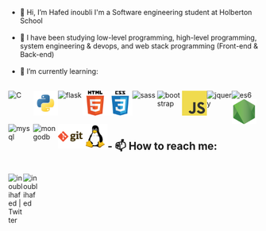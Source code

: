 - 👋 Hi, I’m Hafed inoubli I'm a Software engineering student at Holberton School<br><br>
- 👀 I have been studying low-level programming, high-level programming, system engineering & devops, and web stack programming (Front-end & Back-end)<br><br>
- 🌱 I’m currently learning: <br><br>
 <a href="https://github.com/inoublii/holbertonschool-low_level_programming">
  <img align="left" alt="C" width="50px" src="https://cdn.iconscout.com/icon/free/png-512/c-programming-569564.png" />
</a>

<a href="https://github.com/inoublii/holbertonschool-higher_level_programming">
  <img align="left" alt="Python" width="50px" src="https://raw.githubusercontent.com/github/explore/80688e429a7d4ef2fca1e82350fe8e3517d3494d/topics/python/python.png" />
</a>
<a href="https://github.com/inoublii/AirBnB_clone_v4/blob/master/api/v1/app.py">
  <img align="left" alt="flask" width="50px" height="50px" src="https://upload.wikimedia.org/wikipedia/commons/thumb/3/3c/Flask_logo.svg/1200px-Flask_logo.svg.png" />
</a>
<a href="https://github.com/inoublii/holberton-headphones">
  <img align="left" alt="html" width="50px" src="https://raw.githubusercontent.com/github/explore/80688e429a7d4ef2fca1e82350fe8e3517d3494d/topics/html/html.png" />
</a>
<a href="https://github.com/inoublii/holberton-headphones">
  <img align="left" alt="css" width="50px" src="https://raw.githubusercontent.com/github/explore/80688e429a7d4ef2fca1e82350fe8e3517d3494d/topics/css/css.png" />
</a>
<a href="https://github.com/inoublii/holbertonschool-web_front_end">
  <img align="left" alt="sass" width="50px" src="https://cdn.iconscout.com/icon/free/png-512/sass-226054.png" />
</a>
<a href="https://github.com/inoublii/holbertonschool-web_front_end">
  <img align="left" alt="bootstrap" width="50px" height="50px" src="https://obscureproblemsandgotchas.com/wp-content/uploads/2018/06/bootstrap-stack-e1530246058846.png" />
</a>
<a href="https://github.com/inoublii/holbertonschool-web_back_end">
  <img align="left" alt="JS" width="50px" src="https://raw.githubusercontent.com/github/explore/80688e429a7d4ef2fca1e82350fe8e3517d3494d/topics/javascript/javascript.png" />
</a>
<a href="https://github.com/inoublii/holberton-smiling-school-javascript/blob/master/xml-scripts.js">
  <img align="left" alt="jquery" width="50px" src="https://generic-ui.com/assets/images/platform-logos/jquery.logo.jpg" />
</a>
<a href="https://github.com/inoublii/holbertonschool-web_back_end">
  <img align="left" alt="es6" width="50px" src="https://codus.acyclique.com/wp-content/uploads/2017/11/ES6-JS.png" />
</a>
<a href="https://github.com/inoublii/holbertonschool-web_back_end/tree/master/0x12-Node_JS_basic">
  <img align="left" alt="nodejs" width="50px" src="https://raw.githubusercontent.com/github/explore/80688e429a7d4ef2fca1e82350fe8e3517d3494d/topics/nodejs/nodejs.png" />
</a>
<a href="https://github.com/inoublii/holbertonschool-web_back_end/tree/master/0x0C-MySQL_Advanced">
  <img align="left" alt="mysql" width="50px" height="50px" src="https://kinsta.com/fr/wp-content/uploads/sites/4/2019/04/logo-mysql-1.svg" />
</a>
<a href="https://github.com/inoublii/holbertonschool-web_back_end/tree/master/0x0D-NoSQL">
  <img align="left" alt="mongodb" width="50px" height="50px" src="https://www.codeline.fr/wp-content/uploads/2018/03/mongo-db-design.png" />
</a>
<a href="https://github.com/inoublii/holbertonschool-zero_day">
  <img align="left" alt="git" width="50px" height="50px" src="https://raw.githubusercontent.com/github/explore/80688e429a7d4ef2fca1e82350fe8e3517d3494d/topics/git/git.png" />
</a>
<a href="https://github.com/inoublii/holberton-system_engineering-devops">
  <img align="left" alt="linux" width="50px" src="https://raw.githubusercontent.com/github/explore/80688e429a7d4ef2fca1e82350fe8e3517d3494d/topics/linux/linux.png" />
</a><br><br><br><br>
<h2>- 📫 How to reach me:</h2> <br>
<a href="https://twitter.com/MrDOM0">
  <img align="left" alt="inoublihafed | Twitter" width="30px" src="https://cdn.jsdelivr.net/npm/simple-icons@v3/icons/twitter.svg" />
</a>
<a href="https://www.linkedin.com/in/inoublihafed">
  <img align="left" alt="inoublihafed" width="30px" src="https://cdn.jsdelivr.net/npm/simple-icons@v3/icons/linkedin.svg" />
</a>


<!---
Inoublii/Inoublii is a ✨ special ✨ repository because its `README.md` (this file) appears on your GitHub profile.
You can click the Preview link to take a look at your changes.
--->

